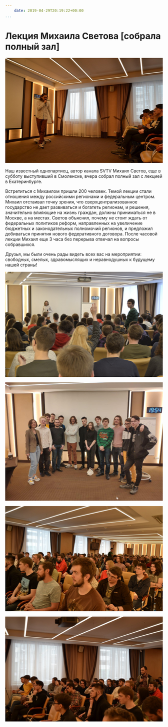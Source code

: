 ```yaml
---
    date: 2019-04-29T20:19:22+00:00
...
```


# Лекция Михаила Светова [собрала полный зал]

![](photo_48@29-04-2019_20-19-22.jpg)

Наш известный однопартиец, автор канала SVTV Михаил Светов, еще в субботу выступивший в Смоленске, вчера собрал полный зал с лекцией в Екатеринбурге.

Встретиться с Михаилом пришли 200 человек. Темой лекции стали отношения между российскими регионами и федеральным центром. Михаил отстаивал точку зрения, что сверхцентрализованное государство не дает развиваться и богатеть регионам, и решения, значительно влияющие на жизнь граждан, должны приниматься не в Москве, а на местах. Светов объяснил, почему не стоит ждать от федеральных политиков реформ, направленных на увеличение бюджетных и законодательных полномочий регионов, и предложил добиваться принятия нового федеративного договора. После часовой лекции Михаил еще 3 часа без перерыва отвечал на вопросы собравшихся.

Друзья, мы были очень рады видеть всех вас на мероприятии: свободных, смелых, здравомыслящих и неравнодушных к будущему нашей страны!

![](photo_49@29-04-2019_20-19-22.jpg)



![](photo_50@29-04-2019_20-19-22.jpg)



![](photo_51@29-04-2019_20-19-22.jpg)



![](photo_52@29-04-2019_20-19-22.jpg)

